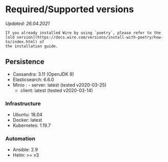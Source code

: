 # Required/Supported versions

*Updated: 26.04.2021*

```{warning}
If you already installed Wire by using `poetry`, please refer to the
[old version](https://docs.wire.com/versions/install-with-poetry/how-to/index.html) of
the installation guide.
```

## Persistence

- Cassandra: 3.11 (OpenJDK 8)
- Elasticsearch: 6.6.0
- Minio
  : - server: latest (tested v2020-03-25)
    - client: latest (tested v2020-03-14)

### Infrastructure

- Ubuntu: 18.04
- Docker: latest
- Kubernetes: 1.19.7

### Automation

- Ansible: 2.9
- Helm: >= v3
